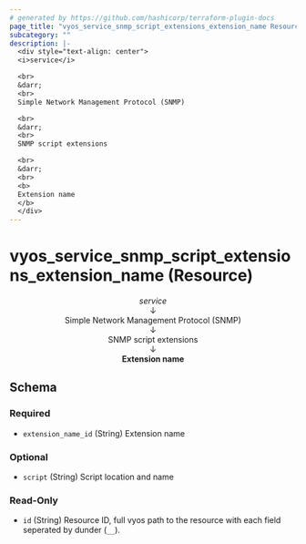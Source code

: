 ```yaml
---
# generated by https://github.com/hashicorp/terraform-plugin-docs
page_title: "vyos_service_snmp_script_extensions_extension_name Resource - vyos"
subcategory: ""
description: |-
  <div style="text-align: center">
  <i>service</i>

  <br>
  &darr;
  <br>
  Simple Network Management Protocol (SNMP)

  <br>
  &darr;
  <br>
  SNMP script extensions

  <br>
  &darr;
  <br>
  <b>
  Extension name
  </b>
  </div>
---
```


# vyos_service_snmp_script_extensions_extension_name (Resource)

<div style="text-align: center">
<i>service</i>

<br>
&darr;
<br>
Simple Network Management Protocol (SNMP)

<br>
&darr;
<br>
SNMP script extensions

<br>
&darr;
<br>
<b>
Extension name
</b>
</div>



<!-- schema generated by tfplugindocs -->
## Schema

### Required

- `extension_name_id` (String) Extension name

### Optional

- `script` (String) Script location and name

### Read-Only

- `id` (String) Resource ID, full vyos path to the resource with each field seperated by dunder (`__`).
